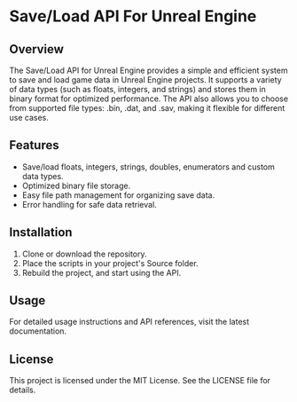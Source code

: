 # Save/Load API For Unreal Engine
## Overview
The Save/Load API for Unreal Engine provides a simple and efficient system to save and load game data in Unreal Engine projects. It supports a variety of data types (such as floats, integers, and strings) and stores them in binary format for optimized performance. The API also allows you to choose from supported file types: .bin, .dat, and .sav, making it flexible for different use cases.

## Features
- Save/load floats, integers, strings, doubles, enumerators and custom data types.
- Optimized binary file storage.
- Easy file path management for organizing save data.
- Error handling for safe data retrieval.
## Installation
1. Clone or download the repository.
2. Place the scripts in  your project's Source folder.
3. Rebuild the project, and start using the API.

## Usage
For detailed usage instructions and API references, visit the latest documentation.

## License
This project is licensed under the MIT License. See the LICENSE file for details.
